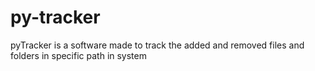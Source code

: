 # py-tracker
pyTracker is a software made to track the added and removed files and folders in specific path in system
